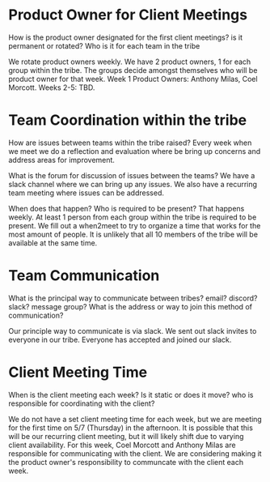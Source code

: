 # Product Owner for Client Meetings
How is the product owner designated for the first client meetings? is it permanent or rotated? Who is it for each team in the tribe

We rotate product owners weekly. We have 2 product owners, 1 for each group within the tribe. The groups decide amongst themselves who 
will be product owner for that week. Week 1 Product Owners: Anthony Milas, Coel Morcott. Weeks 2-5: TBD.

# Team Coordination within the tribe

How are issues between teams within the tribe raised?
Every week when we meet we do a reflection and evaluation where be bring up concerns and address areas for improvement.

What is the forum for discussion of issues between the teams?
We have a slack channel where we can bring up any issues. We also have a recurring team meeting where issues can be addressed.

When does that happen?  Who is required to be present?
That happens weekly. At least 1 person from each group within the tribe is required to be present. We fill out a when2meet to try
to organize a time that works for the most amount of people. It is unlikely that all 10 members of the tribe will be available at the same time.


# Team Communication

What is the principal way to communicate between tribes? email? discord? slack? message group?  What is the address or way to join this method of communication?

Our principle way to communicate is via slack. We sent out slack invites to everyone in our tribe. Everyone has accepted and joined our slack.

# Client Meeting Time

When is the client meeting each week? Is it static or does it move? who is responsible for coordinating with the client?

We do not have a set client meeting time for each week, but we are meeting for the first time on 5/7 (Thursday) in the afternoon.
It is possible that this will be our recurring client meeting, but it will likely shift due to varying client availability.
For this week, Coel Morcott and Anthony Milas are responsible for communicating with the client. We are considering making it the product owner's
responsibility to communcate with the client each week.
